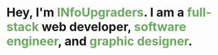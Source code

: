 <h1>Hey, I'm <span style="color:#6da860;">INfoUpgraders</span>. I am a <span style="color:#6da860;">full-stack</span> web developer, <span style="color:#6da860;">software engineer</span>, and <span style="color:#6da860;">graphic designer</span>.</h1>
